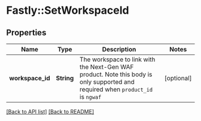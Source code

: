 # Fastly::SetWorkspaceId

## Properties

| Name | Type | Description | Notes |
| ---- | ---- | ----------- | ----- |
| **workspace_id** | **String** | The workspace to link with the Next-Gen WAF product. Note this body is only supported and required when `product_id` is `ngwaf` | [optional] |

[[Back to API list]](../../README.md#endpoints) [[Back to README]](../../README.md)

